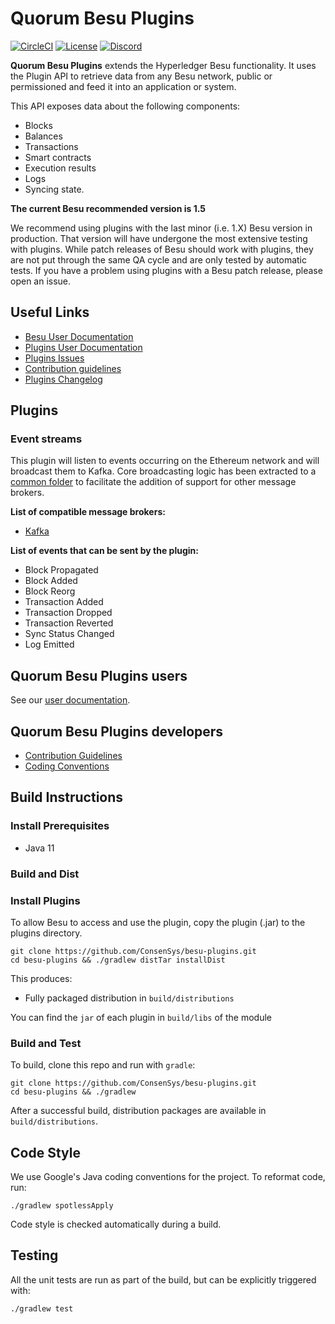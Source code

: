 # Quorum Besu Plugins

[![CircleCI](https://circleci.com/gh/ConsenSys/besu-plugins/tree/master.svg?style=svg)](https://circleci.com/gh/ConsenSys/besu-plugins/tree/master)
[![License](https://img.shields.io/badge/License-Apache%202.0-blue.svg)](https://github.com/ConsenSys/besu-plugins/blob/master/LICENSE)
[![Discord](https://img.shields.io/badge/Chat-on%20Discord-blue)](https://discord.com/invite/TCtK3YM)

**Quorum Besu Plugins** extends the Hyperledger Besu functionality. 
It uses the Plugin API to retrieve data from any Besu network, public or permissioned and feed it into an application or system.

This API exposes data about the following components:

- Blocks
- Balances
- Transactions
- Smart contracts
- Execution results
- Logs
- Syncing state.

**The current Besu recommended version is 1.5**

We recommend using plugins with the last minor (i.e. 1.X) Besu version in production. That version will have undergone the most extensive testing with plugins. While patch releases of Besu should work with plugins, they are not put through the same QA cycle and are only tested by automatic tests. If you have a problem using plugins with a Besu patch release, please open an issue.

## Useful Links

* [Besu User Documentation](https://besu.hyperledger.org)
* [Plugins User Documentation](https://doc.quorumplugins.consensys.net)
* [Plugins Issues](https://github.com/ConsenSys/besu-plugins/issues)
* [Contribution guidelines](CONTRIBUTING.md)
* [Plugins Changelog](CHANGELOG.md)

## Plugins 

 ### Event streams
 
This plugin will listen to events occurring on the Ethereum network and will broadcast them to Kafka. Core broadcasting logic has been extracted to a [common folder](https://github.com/ConsenSys/besu-plugins/tree/master/event-stream/common) to facilitate the addition of support for other message brokers.

**List of compatible message brokers:**
- [Kafka](https://github.com/ConsenSys/besu-plugins/tree/master/event-stream/kafka)

**List of events that can be sent by the plugin:**
- Block Propagated
- Block Added
- Block Reorg
- Transaction Added
- Transaction Dropped
- Transaction Reverted
- Sync Status Changed
- Log Emitted

## Quorum Besu Plugins users 

See our [user documentation](https://doc.quorumplugins.consensys.net/en/latest/Concepts/Besu-Plugins/Event-Streams/). 

## Quorum Besu Plugins developers 

* [Contribution Guidelines](CONTRIBUTING.md)
* [Coding Conventions](https://github.com/hyperledger/besu/blob/master/CODING-CONVENTIONS.md)

## Build Instructions

### Install Prerequisites

* Java 11

### Build and Dist

### Install Plugins

To allow Besu to access and use the plugin, copy the plugin (.jar) to the plugins directory.

```shell script
git clone https://github.com/ConsenSys/besu-plugins.git
cd besu-plugins && ./gradlew distTar installDist
```

This produces:
- Fully packaged distribution in `build/distributions` 


You can find the `jar` of each plugin in `build/libs` of the module 


### Build and Test

To build, clone this repo and run with `gradle`:

```shell script
git clone https://github.com/ConsenSys/besu-plugins.git
cd besu-plugins && ./gradlew
```

After a successful build, distribution packages are available in `build/distributions`.

## Code Style

We use Google's Java coding conventions for the project. To reformat code, run: 

```shell script 
./gradlew spotlessApply
```

Code style is checked automatically during a build.

## Testing

All the unit tests are run as part of the build, but can be explicitly triggered with:

```shell script 
./gradlew test
```

